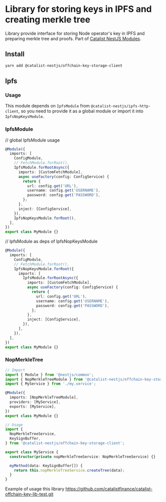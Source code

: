 # Library for storing keys in IPFS and creating merkle tree

Library provide interface for storing Node operator's key in IPFS and preparing merkle tree and proofs.
Part of [Catalist NestJS Modules](https://github.com/blockarchivelabs/catalist-nestjs-modules/#readme).

## Install

```bash
yarn add @catalist-nestjs/offchain-key-storage-client
```

## Ipfs

### Usage

This module depends on `IpfsModule` from `@catalist-nestjs/ipfs-http-client`, so you need to provide it as a global module or import it into `IpfsNopKeysModule`.

### IpfsModule

// global IpfsModule usage

```ts
@Module({
  imports: [
    ConfigModule,
    // FetchModule.forRoot(),
    IpfsModule.forRootAsync({
      imports: [CustomFetchModule],
      async useFactory(config: ConfigService) {
        return {
          url: config.get('URL'),
          username: config.get('USERNAME'),
          password: config.get('PASSWORD'),
        };
      },
      inject: [ConfigService],
    }),
    IpfsNopKeysModule.forRoot(),
  ],
})
export class MyModule {}
```

// IpfsModule as deps of IpfsNopKeysModule

```ts
@Module({
  imports: [
    ConfigModule,
    // FetchModule.forRoot(),
    IpfsNopKeysModule.forRoot({
      imports: [
        IpfsModule.forRootAsync({
          imports: [CustomFetchModule],
          async useFactory(config: ConfigService) {
            return {
              url: config.get('URL'),
              username: config.get('USERNAME'),
              password: config.get('PASSWORD'),
            };
          },
          inject: [ConfigService],
        }),
      ],
    }),
  ],
})
export class MyModule {}
```

### NopMerkleTree

```ts
// Import
import { Module } from '@nestjs/common';
import { NopMerkleTreeModule } from '@catalist-nestjs/offchain-key-storage-client';
import { MyService } from './my.service';

@Module({
  imports: [NopMerkleTreeModule],
  providers: [MyService],
  exports: [MyService],
})
export class MyModule {}

// Usage
import {
  NopMerkleTreeService,
  KeySignBuffer,
} from '@catalist-nestjs/offchain-key-storage-client';

export class MyService {
  constructor(private nopMerkleTreeService: NopMerkleTreeService) {}

  myMethod(data: KeySignBuffer[]) {
    return this.nopMerkleTreeService.createTree(data);
  }
}
```

Example of usage this library https://github.com/catalistfinance/catalist-offchain-key-lib-test.git

